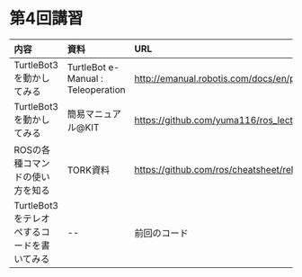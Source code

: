 # 第4回講習

|内容|資料|URL|
|:-|:-|:-|
|TurtleBot3を動かしてみる|TurtleBot e-Manual : Teleoperation|http://emanual.robotis.com/docs/en/platform/turtlebot3/teleoperation/#teleoperation|
|TurtleBot3を動かしてみる|簡易マニュアル@KIT|https://github.com/yuma116/ros_lecture19/blob/master/04_190605/TurtleBot3.md|
|ROSの各種コマンドの使い方を知る|TORK資料|https://github.com/ros/cheatsheet/releases/download/0.0.1/ROScheatsheet_catkin.pdf|
|TurtleBot3をテレオペするコードを書いてみる| -- |前回のコード|

